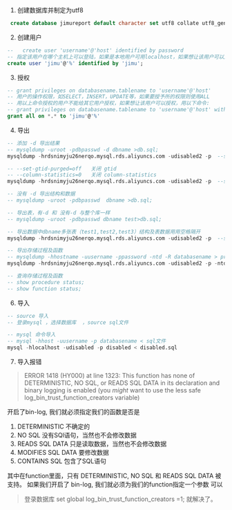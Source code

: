 1. 创建数据库并制定为utf8
```sql
 create database jimureport default character set utf8 collate utf8_general_ci;
```

2. 创建用户
```sql
--   create user 'username'@'host' identified by password
-- 指定该用户在哪个主机上可以登陆，如果是本地用户可用localhost，如果想让该用户可以从任意远程主机登陆，可以使用通配符%
create user 'jimu'@'%' identified by 'jimu';
```
3. 授权
```sql
-- grant privileges on databasename.tablename to 'username'@'host'
-- 用户的操作权限，如SELECT，INSERT，UPDATE等，如果要授予所的权限则使用ALL
-- 用以上命令授权的用户不能给其它用户授权，如果想让该用户可以授权，用以下命令:
-- grant privileges on databasename.tablename to 'username'@'host' with grant option;
grant all on *.* to 'jimu'@'%'
```

4. 导出
```sql
-- 添加 -d 导出结果
-- mysqldump -uroot -pdbpasswd -d dbname >db.sql;
mysqldump -hrdsnimyju26nerqo.mysql.rds.aliyuncs.com -udisabled2 -p  --set-gtid-purged=off --column-statistics=0  -d disabled > d:\\disabled.sql

-- --set-gtid-purged=off   关闭 gtid 
-- --column-statistics=0   关闭 column-statistics
mysqldump -hrdsnimyju26nerqo.mysql.rds.aliyuncs.com -udisabled2 -p  --set-gtid-purged=off --column-statistics=0   disabled > d:\\disabled.sql

-- 没有 -d 导出结构和数据
-- mysqldump -uroot -pdbpasswd  dbname >db.sql;

-- 导出表，有-d 和 没有-d 与整个库一样
-- mysqldump -uroot -pdbpasswd dbname test>db.sql;

-- 导出数据中dbname多张表（test1,test2,test3）结构及表数据用用空格隔开
mysqldump -hrdsnimyju26nerqo.mysql.rds.aliyuncs.com -udisabled2 -p  --set-gtid-purged=off --column-statistics=0  disabled aa01 aa02 aa03 aa04 aa05 aa06 aa07 aa08 aa10 aa22 aa23 aa26 aa26_cn aa27 aa36 > d:\\disabled-aa-table-data.sql

-- 导出存储过程及函数
-- mysqldump -hhostname -uusername -ppassword -ntd -R databasename > prorandfunc.sql
mysqldump -hrdsnimyju26nerqo.mysql.rds.aliyuncs.com -udisabled2 -p -ntd -R  --set-gtid-purged=off --column-statistics=0  disabled > d:\\disabled-pro-fn.sql

-- 查询存储过程及函数
-- show procedure status;
-- show function status;
```
6. 导入
```sql
-- source 导入
-- 登录mysql ，选择数据库  ，source sql文件

-- mysql 命令导入
-- mysql -hhost -uusername -p databasename < sql文件
mysql -hlocalhost -udisabled -p disabled < disabled.sql
```
7. 导入报错
>ERROR 1418 (HY000) at line 1323: This function has none of DETERMINISTIC, NO SQL, or READS SQL DATA in its declaration and binary logging is enabled (you *might* want to use the less safe log_bin_trust_function_creators variable)

开启了bin-log, 我们就必须指定我们的函数是否是
1.  DETERMINISTIC 不确定的
2.  NO SQL 没有SQl语句，当然也不会修改数据
3.  READS SQL DATA 只是读取数据，当然也不会修改数据
4.  MODIFIES SQL DATA 要修改数据
5.  CONTAINS SQL 包含了SQL语句

其中在function里面，只有 DETERMINISTIC, NO SQL 和 READS SQL DATA 被支持。
如果我们开启了 bin-log, 我们就必须为我们的function指定一个参数
可以
> 登录数据库 
> set global log_bin_trust_function_creators =1;
就解决了。
 
